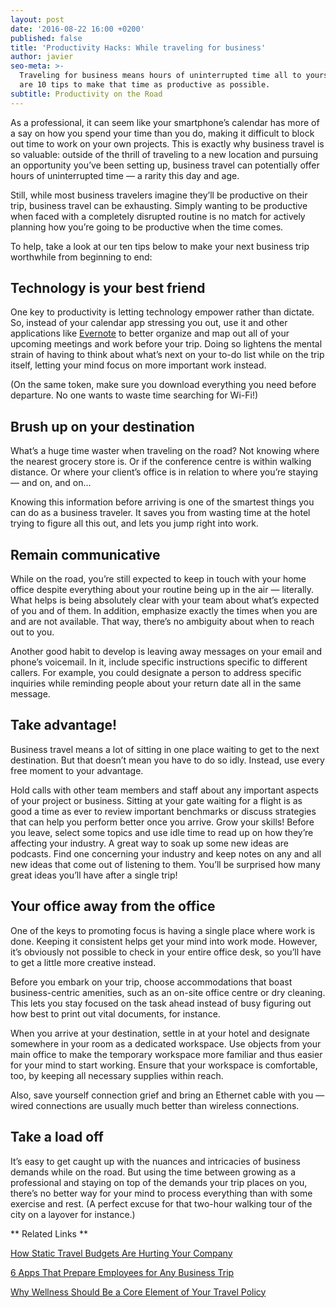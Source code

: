 ```yaml
---
layout: post
date: '2016-08-22 16:00 +0200'
published: false
title: 'Productivity Hacks: While traveling for business'
author: javier
seo-meta: >-
  Traveling for business means hours of uninterrupted time all to yourself. Here
  are 10 tips to make that time as productive as possible.
subtitle: Productivity on the Road
---
```

As a professional, it can seem like your smartphone’s calendar has more of a say on how you spend your time than you do, making it difficult to block out time to work on your own projects. This is exactly why business travel is so valuable: outside of the thrill of traveling to a new location and pursuing an opportunity you’ve been setting up, business travel can potentially offer hours of uninterrupted time — a rarity this day and age.

Still, while most business travelers imagine they’ll be productive on their trip, business travel can be exhausting. Simply wanting to be productive when faced with a completely disrupted routine is no match for actively planning how you’re going to be productive when the time comes. 

To help, take a look at our ten tips below to make your next business trip worthwhile from beginning to end: 

## Technology is your best friend ##

One key to productivity is letting technology empower rather than dictate. So, instead of your calendar app stressing you out, use it and other applications like [Evernote](https://evernote.com/) to better organize and map out all of your upcoming meetings and work before your trip. Doing so lightens the mental strain of having to think about what’s next on your to-do list while on the trip itself, letting your mind focus on more important work instead. 

(On the same token, make sure you download everything you need before departure. No one wants to waste time searching for Wi-Fi!)

## Brush up on your destination ##

What’s a huge time waster when traveling on the road? Not knowing where the nearest grocery store is. Or if the conference centre is within walking distance. Or where your client’s office is in relation to where you’re staying — and on, and on…

Knowing this information before arriving is one of the smartest things you can do as a business traveler. It saves you from wasting time at the hotel trying to figure all this out, and lets you jump right into work. 

## Remain communicative ##

While on the road, you’re still expected to keep in touch with your home office despite everything about your routine being up in the air — literally. What helps is being absolutely clear with your team about what’s expected of you and of them. In addition, emphasize exactly the times when you are and are not available. That way, there’s no ambiguity about when to reach out to you. 

Another good habit to develop is leaving away messages on your email and phone’s voicemail. In it, include specific instructions specific to different callers. For example, you could designate a person to address specific inquiries while reminding people about your return date all in the same message. 

## Take advantage! ##

Business travel means a lot of sitting in one place waiting to get to the next destination. But that doesn’t mean you have to do so idly. Instead, use every free moment to your advantage.

Hold calls with other team members and staff about any important aspects of your project or business. Sitting at your gate waiting for a flight is as good a time as ever to review important benchmarks or discuss strategies that can help you perform better once you arrive. 
Grow your skills! Before you leave, select some topics and use idle time to read up on how they’re affecting your industry. A great way to soak up some new ideas are podcasts. Find one concerning your industry and keep notes on any and all new ideas that come out of listening to them. You’ll be surprised how many great ideas you’ll have after a single trip!

## Your office away from the office ##

One of the keys to promoting focus is having a single place where work is done. Keeping it consistent helps get your mind into work mode. However, it’s obviously not possible to check in your entire office desk, so you’ll have to get a little more creative instead. 

Before you embark on your trip, choose accommodations that boast business-centric amenities, such as an on-site office centre or dry cleaning. This lets you stay focused on the task ahead instead of busy figuring out how best to print out vital documents, for instance. 

When you arrive at your destination, settle in at your hotel and designate somewhere in your room as a dedicated workspace. Use objects from your main office to make the temporary workspace more familiar and thus easier for your mind to start working. Ensure that your workspace is comfortable, too, by keeping all necessary supplies within reach. 

Also, save yourself connection grief and bring an Ethernet cable with you — wired connections are usually much better than wireless connections. 

## Take a load off ##

It’s easy to get caught up with the nuances and intricacies of business demands while on the road. But using the time between growing as a professional and staying on top of the demands your trip places on you, there’s no better way for your mind to process everything than with some exercise and rest. (A perfect excuse for that two-hour walking tour of the city on a layover for instance.) 



** Related Links **

[How Static Travel Budgets Are Hurting Your Company](http://travelperk.com/blog/how-static-travel-budgets-are-hurting-your-company/)

[6 Apps That Prepare Employees for Any Business Trip](http://travelperk.com/blog/6-apps-that-prepare-employees-for-any-business-trip-while-cutting-costs/)

[Why Wellness Should Be a Core Element of Your Travel Policy](http://travelperk.com/blog/why-wellness-should-be-a-core-element-of-your-travel-policy/)
